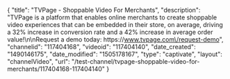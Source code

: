 {
    "title": "TVPage - Shoppable Video For Merchants",
    "description": "TVPage is a platform that enables online merchants to create shoppable video experiences that can be embedded in their store, on average, driving a 32% increase in conversion rate and a 42% increase in average order value!\n\nRequest a demo today: https:\/\/www.tvpage.com\/request-demo",
    "channelid": "117404168",
    "videoid": "117404140",
    "date_created": "1490146175",
    "date_modified": "1505178167",
    "type": "captivate",
    "layout": "channelVideo",
    "url": "\/test-channel\/tvpage-shoppable-video-for-merchants\/117404168-117404140"
}